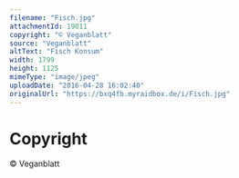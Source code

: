 ```yaml
---
filename: "Fisch.jpg"
attachmentId: 19011
copyright: "© Veganblatt"
source: "Veganblatt"
altText: "Fisch Konsum"
width: 1799
height: 1125
mimeType: "image/jpeg"
uploadDate: "2016-04-28 16:02:40"
originalUrl: "https://bxq4fb.myraidbox.de/i/Fisch.jpg"
---
```


# Copyright

© Veganblatt
